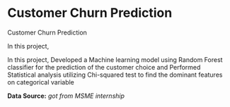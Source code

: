 # Customer Churn Prediction 
Customer Churn Prediction 


In this project, 

In this project, Developed a Machine learning model using Random Forest classifier for the prediction of the customer choice and Performed Statistical analysis utilizing Chi-squared test to find the dominant features on categorical variable


 __Data Source:__ *got from MSME internship*

